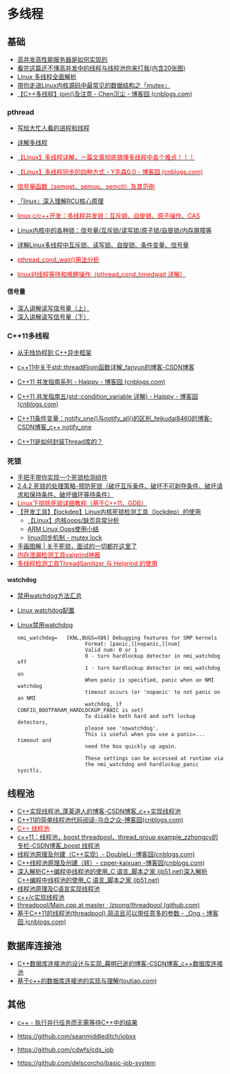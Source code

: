 # 多线程

## 基础

- [高并发高性能服务器是如何实现的](https://mp.weixin.qq.com/s/Z07Hc9SRfGz6n8XhFHGVyA)
- [看完这篇还不懂高并发中的线程与线程池你来打我(内含20张图)](https://blog.csdn.net/github_37382319/article/details/108478589)
- [Linux 多线程全面解析](https://mp.weixin.qq.com/s/2eetiUAtedavND8c-sQM5w)
- [带你走进Linux内核源码中最常见的数据结构之「mutex」](https://www.vxbus.com/post/linux/linux-kernel-source-code-data-structure-mutex.html)
- [【C++多线程】join()及注意 - Chen沉尘 - 博客园 (cnblogs.com)](https://www.cnblogs.com/chen-cs/p/13055211.html)

### pthread

- [写给大忙人看的进程和线程](https://mp.weixin.qq.com/s/CCzEFnyxXKp6a1iVSBD78w)
- [详解多线程](https://www.cnblogs.com/yjboke/p/8911220.html)
- [<font color=Red>【Linux】多线程详解，一篇文章彻底搞懂多线程中各个难点！！！</font>](https://blog.csdn.net/w903414/article/details/110005612)

- [<font color=Red>【Linux】多线程同步的四种方式 - Y先森0.0 - 博客园 (cnblogs.com)</font>](https://www.cnblogs.com/yinbiao/p/11190336.html)
- [<font color=Red>信号量函数（semget、semop、semctl）及其范例</font>](https://blog.csdn.net/guoping16/article/details/6584043)
- [「linux」深入理解RCU核心原理](https://www.toutiao.com/article/6978007709220291111)
- [<font color=Red>linux c/c++开发：多线程并发锁：互斥锁、自旋锁、原子操作、CAS</font>](https://www.toutiao.com/article/7106767459059089923)
- [Linux内核中的各种锁：信号量/互斥锁/读写锁/原子锁/自旋锁/内存屏障等](https://mp.weixin.qq.com/s/1-YpIr20KhYlpzub7JUU-A)
- [详解Linux多线程中互斥锁、读写锁、自旋锁、条件变量、信号量](https://mp.weixin.qq.com/s/QITWTjR1T9eVBwPJ6sGZBA)

- [<font color=Red>pthread_cond_wait()用法分析</font>](https://blog.csdn.net/hairetz/article/details/4535920)
- [<font color=Red>linux对线程等待和唤醒操作（pthread_cond_timedwait 详解）</font>](https://blog.csdn.net/wteruiycbqqvwt/article/details/99707580)

#### 信号量

- [深入讲解读写信号量（上）](https://www.toutiao.com/article/7159838260959740457/)
- [深入讲解读写信号量（下）](https://www.toutiao.com/article/7159867610317390372)

### C++11多线程

- [从无栈协程到 C++异步框架](https://www.toutiao.com/article/7153230059011686948/)
- [c++11中关于std::thread的join函数详解_fanyun的博客-CSDN博客](https://blog.csdn.net/fanyun_01/article/details/100178104)

- [C++11 并发指南系列 - Haippy - 博客园 (cnblogs.com)](https://www.cnblogs.com/haippy/p/3284540.html)
- [C++11 并发指南五(std::condition_variable 详解) - Haippy - 博客园 (cnblogs.com)](https://www.cnblogs.com/haippy/p/3252041.html)
- [C++11条件变量：notify_one()与notify_all()的区别_feikudai8460的博客-CSDN博客_c++ notify_one](https://blog.csdn.net/feikudai8460/article/details/109604690)
- [C++11是如何封装Thread库的？](https://mp.weixin.qq.com/s/WsYEvRays-l58KAOwwzP-w)

### 死锁

- [手把手带你实现一个死锁检测组件](https://www.toutiao.com/article/7131231200097862158)
- [2.4.2 死锁的处理策略-预防死锁（破坏互斥条件、破坏不可剥夺条件、破坏请求和保持条件、破坏循环等待条件）](https://blog.csdn.net/qq_26553393/article/details/122281044)
- [<font color=Red>Linux下排除死锁详细教程（基于C++11、GDB）</font>](https://blog.csdn.net/zsiming/article/details/126695393)
- [【开发工具】【lockdep】Linux内核死锁检测工具（lockdep）的使用](https://blog.csdn.net/Ivan804638781/article/details/100740857)
  - [【Linux】内核oops/缺页异常分析](https://blog.csdn.net/qq_21688871/article/details/131114564)
  - [ARM Linux Oops使用小结](http://blog.chinaunix.net/uid-27159438-id-3280213.html)
  - [linux同步机制 - mutex lock](https://zhuanlan.zhihu.com/p/364130923)
- [手画图解 | 关于死锁，面试的一切都在这里了](https://mp.weixin.qq.com/s/Jjio-cNapfUMBqEOefi1og)
- [<font color=Red>内存泄漏检测工具valgrind神器</font>](https://zhuanlan.zhihu.com/p/75416381)
- [<font color=Red>多线程检测工具ThreadSanitizer 与 Helgrind 的使用</font>](https://zhuanlan.zhihu.com/p/446932523)

#### watchdog

- [禁用watchdog方法汇总](https://cloud.tencent.com/developer/article/1843976)
- [Linux watchdog配置](https://blog.csdn.net/jiexijihe945/article/details/128021600)
- [Linux禁用watchdog](https://blog.csdn.net/qq_28278079/article/details/104218588)

  ```text
  nmi_watchdog=   [KNL,BUGS=X86] Debugging features for SMP kernels
                        Format: [panic,][nopanic,][num]
                        Valid num: 0 or 1
                        0 - turn hardlockup detector in nmi_watchdog off
                        1 - turn hardlockup detector in nmi_watchdog on
                        When panic is specified, panic when an NMI watchdog
                        timeout occurs (or 'nopanic' to not panic on an NMI
                        watchdog, if CONFIG_BOOTPARAM_HARDLOCKUP_PANIC is set)
                        To disable both hard and soft lockup detectors,
                        please see 'nowatchdog'.
                        This is useful when you use a panic=... timeout and
                        need the box quickly up again.

                        These settings can be accessed at runtime via
                        the nmi_watchdog and hardlockup_panic sysctls.
  ```

## 线程池

- [C++实现线程池_蓬莱道人的博客-CSDN博客_c++实现线程池](https://blog.csdn.net/MOU_IT/article/details/88712090)
- [C++11的简单线程池代码阅读-乌合之众-博客园(cnblogs.com)](https://www.cnblogs.com/oloroso/p/5881863.html)
- [<font color=Red>C++ 线程池</font>](https://wangpengcheng.github.io/2019/05/17/cplusplus_theadpool/)
- [c++11：线程池，boost threadpool、thread_group example_zzhongcy的专栏-CSDN博客_boost 线程池](https://blog.csdn.net/zzhongcy/article/details/89453370)
- [线程池原理及创建（C++实现）- DoubleLi -博客园(cnblogs.com)](https://www.cnblogs.com/lidabo/p/3328402.html)
- [C++线程池原理及创建（转）- cpper-kaixuan -博客园(cnblogs.com)](https://www.cnblogs.com/cpper-kaixuan/articles/3640485.html)
- [深入解析C++编程中线程池的使用_C 语言_脚本之家 (jb51.net)深入解析C++编程中线程池的使用_C 语言_脚本之家 (jb51.net)](https://www.jb51.net/article/75295.htm)
- [线程池原理及C语言实现线程池](https://blog.csdn.net/qq_36359022/article/details/78796784)
- [c++/c实现线程池](https://blog.csdn.net/robothj/article/details/80172287)
- [threadpool/Main.cpp at master · lzpong/threadpool (github.com)](https://github.com/lzpong/threadpool/blob/master/Main.cpp)
- [基于C++11的线程池(threadpool),简洁且可以带任意多的参数 - _Ong - 博客园 (cnblogs.com)](https://www.cnblogs.com/lzpong/p/6397997.html)

## 数据库连接池

- [C++数据库连接池的设计与实现_暮明已逝的博客-CSDN博客_c++数据库连接池](https://blog.csdn.net/weixin_43825537/article/details/104516274)
- [基于c++的数据库连接池的实现与理解(toutiao.com)](https://www.toutiao.com/i7004734534830801420/)

## 其他

- [c++ - 执行并行任务而无需等待C++中的结果](https://www.coder.work/article/1954428)
- <https://github.com/seanmiddleditch/jobxx>

- <https://github.com/cdwfs/cds_job>

- <https://github.com/delscorcho/basic-job-system>
